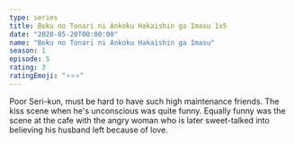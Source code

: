 ```yaml
---
type: series
title: Boku no Tonari ni Ankoku Hakaishin ga Imasu 1x5
date: "2020-05-20T00:00:00"
name: "Boku no Tonari ni Ankoku Hakaishin ga Imasu"
season: 1
episode: 5
rating: 3
ratingEmoji: "⭐️⭐️⭐️"
---
```


Poor Seri-kun, must be hard to have such high maintenance friends. The kiss scene when he's unconscious was quite funny. Equally funny was the scene at the cafe with the angry woman who is later sweet-talked into believing his husband left because of love.
